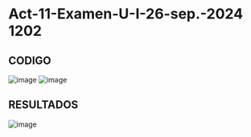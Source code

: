 # Act-11-Examen-U-I-26-sep.-2024 1202
## CODIGO
![image](https://github.com/user-attachments/assets/455b14a5-c814-482d-a4a1-5ff067401d5c)
![image](https://github.com/user-attachments/assets/9829a457-f48f-4104-a4c3-619beb50f132)

## RESULTADOS
![image](https://github.com/user-attachments/assets/cf76303b-7b79-48c4-9471-34146a235a37)




